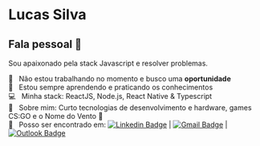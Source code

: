 # Lucas Silva

## Fala pessoal 👋
Sou apaixonado pela stack Javascript e resolver problemas.

 :rocket:  &nbsp; Não estou trabalhando no momento e busco uma **oportunidade**
 <br/> :book: &nbsp; Estou sempre aprendendo e praticando os conhecimentos
 <br/> :computer: &nbsp; Minha stack: ReactJS, Node.js, React Native & Typescript
 <br/> 💬  &nbsp; Sobre mim: Curto tecnologias de desenvolvimento e hardware, games CS:GO e o Nome do Vento :purple_heart:
 <br/> :email: &nbsp; Posso ser encontrado em: [![Linkedin Badge](https://img.shields.io/badge/-LucasSilva-blue?style=flat-square&logo=Linkedin&logoColor=white&link=https://www.linkedin.com/in/lucas-costa-silva/)](https://www.linkedin.com/in/lucas-costa-silva/) 
| 
[![Gmail Badge](https://img.shields.io/badge/-lucassilva314159@gmail.com-c14438?style=flat-square&logo=Gmail&logoColor=white&link=mailto:lucassilva314159@gmail.com)](mailto:lucassilva314159@gmail.com)
| 
[![Outlook Badge](https://img.shields.io/badge/-lucassilva.work@outlook.com-blue?style=flat-square&logo=Mail&logoColor=white&link=mailto:lucassilva.work@outlook.com)](mailto:lucassilva.work@outlook.com)
